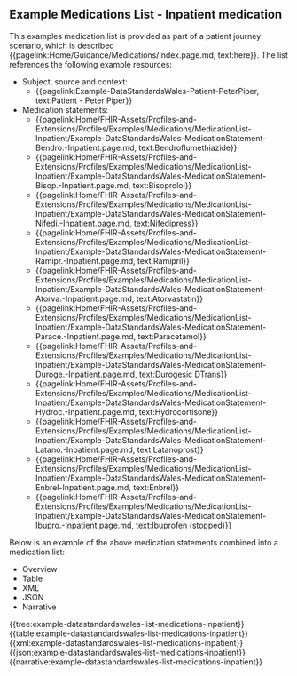 <div class="warning"><span class="ClinicalWarn"></span></div>

## Example Medications List - Inpatient medication

This examples medication list is provided as part of a patient journey scenario, which is described {{pagelink:Home/Guidance/Medications/Index.page.md, text:here}}. The list references the following example resources:
* Subject, source and context:
  * {{pagelink:Example-DataStandardsWales-Patient-PeterPiper, text:Patient - Peter Piper}}
* Medication statements:
  * {{pagelink:Home/FHIR-Assets/Profiles-and-Extensions/Profiles/Examples/Medications/MedicationList-Inpatient/Example-DataStandardsWales-MedicationStatement-Bendro.-Inpatient.page.md, text:Bendroflumethiazide}}
  * {{pagelink:Home/FHIR-Assets/Profiles-and-Extensions/Profiles/Examples/Medications/MedicationList-Inpatient/Example-DataStandardsWales-MedicationStatement-Bisop.-Inpatient.page.md, text:Bisoprolol}}
  * {{pagelink:Home/FHIR-Assets/Profiles-and-Extensions/Profiles/Examples/Medications/MedicationList-Inpatient/Example-DataStandardsWales-MedicationStatement-Nifedi.-Inpatient.page.md, text:Nifedipress}}
  * {{pagelink:Home/FHIR-Assets/Profiles-and-Extensions/Profiles/Examples/Medications/MedicationList-Inpatient/Example-DataStandardsWales-MedicationStatement-Ramipr.-Inpatient.page.md, text:Ramipril}}
  * {{pagelink:Home/FHIR-Assets/Profiles-and-Extensions/Profiles/Examples/Medications/MedicationList-Inpatient/Example-DataStandardsWales-MedicationStatement-Atorva.-Inpatient.page.md, text:Atorvastatin}}
  * {{pagelink:Home/FHIR-Assets/Profiles-and-Extensions/Profiles/Examples/Medications/MedicationList-Inpatient/Example-DataStandardsWales-MedicationStatement-Parace.-Inpatient.page.md, text:Paracetamol}}
  * {{pagelink:Home/FHIR-Assets/Profiles-and-Extensions/Profiles/Examples/Medications/MedicationList-Inpatient/Example-DataStandardsWales-MedicationStatement-Duroge.-Inpatient.page.md, text:Durogesic DTrans}}
  * {{pagelink:Home/FHIR-Assets/Profiles-and-Extensions/Profiles/Examples/Medications/MedicationList-Inpatient/Example-DataStandardsWales-MedicationStatement-Hydroc.-Inpatient.page.md, text:Hydrocortisone}}
  * {{pagelink:Home/FHIR-Assets/Profiles-and-Extensions/Profiles/Examples/Medications/MedicationList-Inpatient/Example-DataStandardsWales-MedicationStatement-Latano.-Inpatient.page.md, text:Latanoprost}}
  * {{pagelink:Home/FHIR-Assets/Profiles-and-Extensions/Profiles/Examples/Medications/MedicationList-Inpatient/Example-DataStandardsWales-MedicationStatement-Enbrel-Inpatient.page.md, text:Enbrel}}
  * {{pagelink:Home/FHIR-Assets/Profiles-and-Extensions/Profiles/Examples/Medications/MedicationList-Inpatient/Example-DataStandardsWales-MedicationStatement-Ibupro.-Inpatient.page.md, text:Ibuprofen (stopped)}}

Below is an example of the above medication statements combined into a medication list:
  
<div class="tab-wrap">
  <ul class="tab-head">
    <li class="tablink" onclick="openCity(this,'tabtree')" data-target="tabtree">
      Overview
    </li>
    <li class="tablink" onclick="openCity(this,'tabtable')" data-target="tabtable">
      Table
    </li>
    <li class="tablink tab-active" onclick="openCity(this,'tabxml')" data-target="tabxml">
      XML
    </li>    
    <li class="tablink" onclick="openCity(this,'tabjson')" data-target="tabjson">
      JSON
    </li>    
    <li class="tablink" onclick="openCity(this,'tabnarrative')" data-target="tabnarrative">
      Narrative
    </li>
  </ul>
  <div class="tab-main">
    <div id="tabtree" class="tabcontent">
      {{tree:example-datastandardswales-list-medications-inpatient}}
    </div>
    <div id="tabtable" class="tabcontent">
      {{table:example-datastandardswales-list-medications-inpatient}}
    </div>       
    <div id="tabxml" class="tabcontent active">      
      {{xml:example-datastandardswales-list-medications-inpatient}}
    </div>
    <div id="tabjson" class="tabcontent">
      {{json:example-datastandardswales-list-medications-inpatient}}
    </div>       
    <div id="tabnarrative" class="tabcontent">
      {{narrative:example-datastandardswales-list-medications-inpatient}}
    </div>  
  </div>
</div>